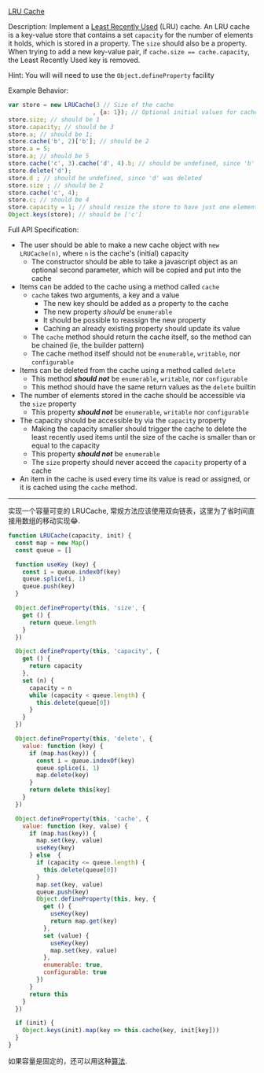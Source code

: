[LRU Cache](https://www.codewars.com/kata/lru-cache)

Description:
Implement a [Least Recently Used](http://en.wikipedia.org/wiki/Cache_algorithms#Examples) (LRU) cache. An LRU cache is a key-value store that contains a set `capacity` for the number of elements it holds, which is stored in a property. The `size` should also be a property. When trying to add a new key-value pair, if `cache.size == cache.capacity`, the Least Recently Used key is removed.

Hint: You will will need to use the `Object.defineProperty` facility

Example Behavior:
```js
var store = new LRUCache(3 // Size of the cache 
                        , {a: 1}); // Optional initial values for cache
store.size; // should be 1
store.capacity; // should be 3
store.a; // should be 1;
store.cache('b', 2)['b']; // should be 2
store.a = 5;
store.a; // should be 5
store.cache('c', 3).cache('d', 4).b; // should be undefined, since 'b' was removed because it was the least recently used
store.delete('d');
store.d ; // should be undefined, since 'd' was deleted
store.size ; // should be 2
store.cache('c', 4); 
store.c; // should be 4
store.capacity = 1; // should resize the store to have just one element
Object.keys(store); // should be ['c']
```
Full API Specification:

- The user should be able to make a new cache object with `new LRUCache(n)`, where `n` is the cache's (initial) capacity
  - The constructor should be able to take a javascript object as an optional second parameter, which will be copied and put into the cache
- Items can be added to the cache using a method called `cache`
  - `cache` takes two arguments, a key and a value
    - The new key should be added as a property to the cache
    - The new property *should* be `enumerable`
    - It should be possible to reassign the new property
    - Caching an already existing property should update its value
  - The `cache` method should return the cache itself, so the method can be chained (ie, the builder pattern)
  - The cache method itself should not be `enumerable`, `writable`, nor `configurable`
- Items can be deleted from the cache using a method called `delete`
  - This method ***should not*** be `enumerable`, `writable`, nor `configurable`
  - This method should have the same return values as the `delete` builtin
- The number of elements stored in the cache should be accessible via the `size` property
  - This property ***should not*** be `enumerable`, `writable` nor `configurable`
- The capacity should be accessible by via the `capacity` property
  - Making the capacity smaller should trigger the cache to delete the least recently used items until the size of the cache is smaller than or equal to the capacity
  - This property ***should not*** be `enumerable`
  - The `size` property should never acceed the `capacity` property of a cache
- An item in the cache is used every time its value is read or assigned, or it is cached using the `cache` method.

------

实现一个容量可变的 LRUCache, 常规方法应该使用双向链表，这里为了省时间直接用数组的移动实现😂.
```js
function LRUCache(capacity, init) {
  const map = new Map()
  const queue = []

  function useKey (key) {
    const i = queue.indexOf(key)
    queue.splice(i, 1)
    queue.push(key)
  }

  Object.defineProperty(this, 'size', {
    get () {
      return queue.length
    }
  })

  Object.defineProperty(this, 'capacity', {
    get () {
      return capacity
    },
    set (n) {
      capacity = n
      while (capacity < queue.length) {
        this.delete(queue[0])
      }
    }
  })

  Object.defineProperty(this, 'delete', {
    value: function (key) {
      if (map.has(key)) {
        const i = queue.indexOf(key)
        queue.splice(i, 1)
        map.delete(key)
      }
      return delete this[key]
    }
  })

  Object.defineProperty(this, 'cache', {
    value: function (key, value) {
      if (map.has(key)) {
        map.set(key, value)
        useKey(key)
      } else  {
        if (capacity <= queue.length) {
          this.delete(queue[0])
        } 
        map.set(key, value)
        queue.push(key)
        Object.defineProperty(this, key, {
          get () {
            useKey(key)
            return map.get(key)
          },
          set (value) {
            useKey(key)
            map.set(key, value)
          },
          enumerable: true,
          configurable: true
        })
      }
      return this
    }
  })

  if (init) {
    Object.keys(init).map(key => this.cache(key, init[key]))
  }
}
```
如果容量是固定的，还可以用这种[算法](https://github.com/dominictarr/hashlru#algorithm).